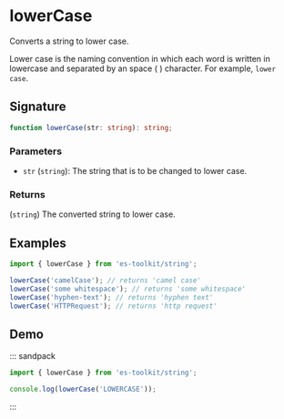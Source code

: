 # lowerCase

Converts a string to lower case.

Lower case is the naming convention in which each word is written in lowercase and separated by an space ( ) character. For example, `lower case`.

## Signature

```typescript
function lowerCase(str: string): string;
```

### Parameters

- `str` (`string`): The string that is to be changed to lower case.

### Returns

(`string`) The converted string to lower case.

## Examples

```typescript
import { lowerCase } from 'es-toolkit/string';

lowerCase('camelCase'); // returns 'camel case'
lowerCase('some whitespace'); // returns 'some whitespace'
lowerCase('hyphen-text'); // returns 'hyphen text'
lowerCase('HTTPRequest'); // returns 'http request'
```

## Demo

::: sandpack

```ts index.ts
import { lowerCase } from 'es-toolkit/string';

console.log(lowerCase('LOWERCASE'));
```

:::
